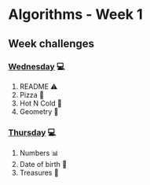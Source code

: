 # Algorithms - Week 1

## Week challenges 

### [Wednesday](https://github.com/gabrielafh9/core-code-from-scratch-readme/blob/main/week%201/Wednesday.md) 💻 

1. README ⚠️
2. Pizza 🍕
3. Hot N Cold 🥶
4. Geometry 📐

### [Thursday](https://github.com/gabrielafh9/core-code-from-scratch-readme/blob/main/week%201/Thursday.md)  💻

1. Numbers 📊
2. Date of birth 👧
3. Treasures 👑

